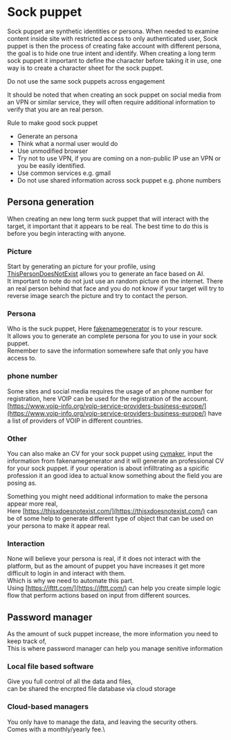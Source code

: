 # Sock puppet

Sock puppet are synthetic identities or persona.
When needed to examine content inside site with restricted access to only authenticated user, Sock puppet is then the process of creating fake account with different persona, the goal is to hide one true intent and identify. When creating a long term sock puppet it important to define the character before taking it in use, one way is to create a character sheet for the sock puppet.

Do not use the same sock puppets across engagement

It should be noted that when creating an sock puppet on social media from an VPN or similar service, they will often require additional information to verify that you are an real person.

Rule to make good sock puppet

* Generate an persona
* Think what a normal user would do
* Use unmodified browser
* Try not to use VPN, if you are coming on a non-public IP use an VPN or you be easily identified.
* Use common services e.g. gmail
* Do not use shared information across sock puppet e.g. phone numbers

## Persona generation

When creating an new long term suck puppet that will interact with the target, it important that it appears to be real. The best time to do this is before you begin interacting with anyone.

### Picture

Start by generating an picture for your profile, using [ThisPersonDoesNotExist](https://www.thispersondoesnotexist.com/) allows you to generate an face based on AI.\
It important to note do not just use an random picture on the internet. There an real person behind that face and you do not know if your target will try to reverse image search the picture and try to contact the person.

### Persona

Who is the suck puppet, Here [fakenamegenerator](https://www.fakenamegenerator.com/) is to your rescure. \
It allows you to generate an complete persona for you to use in your sock puppet. \
Remember to save the information somewhere safe that only you have access to.

### phone number

Some sites and social media requires the usage of an phone number for registration, here VOIP can be used for the registration of the account. [https://www.voip-info.org/voip-service-providers-business-europe/](https://www.voip-info.org/voip-service-providers-business-europe/) have a list of providers of VOIP in different countries.

### Other

You can also make an CV for your sock puppet using [cvmaker](https://cvmkr.com/),
input the information from fakenamegenerator and it will generate an professional CV for your sock puppet. if your operation is about infilltrating as a spicific profession it an good idea to actual know something about the field you are posing as.

Something you might need additional information to make the persona appear more real,\
Here [https://thisxdoesnotexist.com/](https://thisxdoesnotexist.com/) can be of some help to generate different type of object that can be used on your persona to make it appear real.

### Interaction

None will believe your persona is real, if it does not interact with the platform, but as the amount of puppet you have increases it get more difficult to login in and interact with them.\
Which is why we need to automate this part.\
Using [https://ifttt.com/](https://ifttt.com/) can help you create simple logic flow that perform actions based on input from different sources.

## Password manager

As the amount of suck puppet increase, the more information you need to keep track of, \
This is where password manager can help you manage senitive information

### Local file based software

Give you full control of all the data and files,\
can be shared the encrpted file database via cloud storage

### Cloud-based managers

You only have to manage the data, and leaving the security others. \
Comes with a monthly/yearly fee.\
